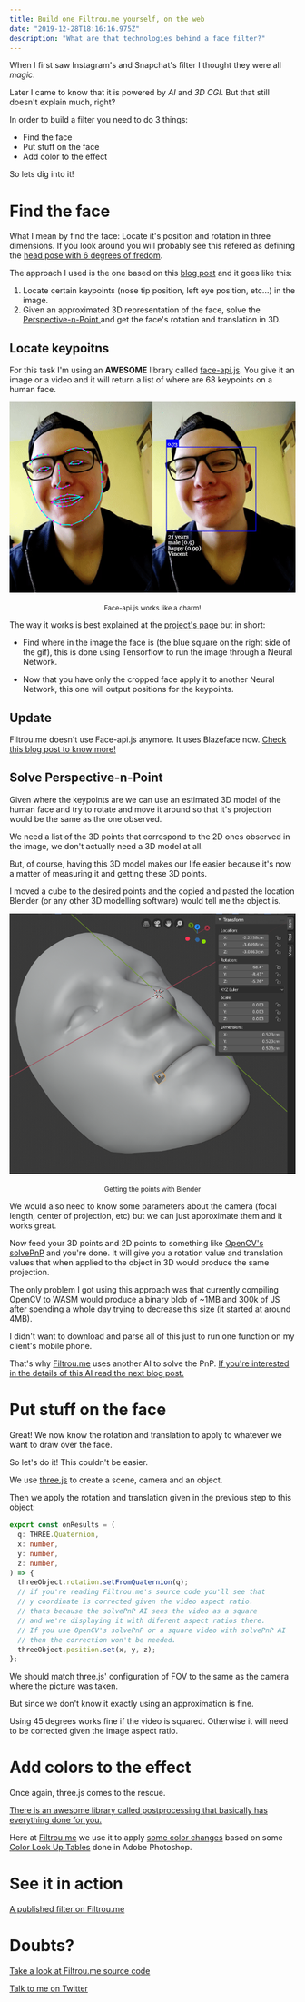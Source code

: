 ```yaml
---
title: Build one Filtrou.me yourself, on the web
date: "2019-12-28T18:16:16.975Z"
description: "What are that technologies behind a face filter?"
---
```


When I first saw Instagram's and Snapchat's filter I thought they were all _magic_.

Later I came to know that it is powered by _AI_ and _3D CGI_. But that still doesn't explain much, right?

In order to build a filter you need to do 3 things:

- Find the face
- Put stuff on the face
- Add color to the effect

So lets dig into it!

# Find the face

What I mean by find the face: Locate it's position and rotation in three dimensions. If you look around you will probably see this refered as defining the [head pose with 6 degrees of fredom](https://www.researchgate.net/publication/321682530_Real-Time_Monocular_6-DoF_Head_Pose_Estimation_from_Salient_2D_Points).

The approach I used is the one based on this [blog post](https://www.learnopencv.com/head-pose-estimation-using-opencv-and-dlib/) and it goes like this:

1. Locate certain keypoints (nose tip position, left eye position, etc...) in the image.
2. Given an approximated 3D representation of the face, solve the [Perspective-n-Point
   ](https://en.wikipedia.org/wiki/Perspective-n-Point) and get the face's rotation and translation in 3D.

## Locate keypoitns

For this task I'm using an **AWESOME** library called [face-api.js](https://github.com/justadudewhohacks/face-api.js/). You give it an image or a video and it will return a list of where are 68 keypoints on a human face.

![face-api.js demo](./faceapi.gif)

<center><small>Face-api.js works like a charm!</small></center>

The way it works is best explained at the [project's page](https://github.com/justadudewhohacks/face-api.js/) but in short:

- Find where in the image the face is (the blue square on the right side of the gif), this is done using Tensorflow to run the image through a Neural Network.

- Now that you have only the cropped face apply it to another Neural Network, this one will output positions for the keypoints.

## Update

Filtrou.me doesn't use Face-api.js anymore. It uses Blazeface now.
[Check this blog post to know more!](/blazeface)

## Solve Perspective-n-Point

Given where the keypoints are we can use an estimated 3D model of the human face and try to rotate and move it around so that it's projection would be the same as the one observed.

We need a list of the 3D points that correspond to the 2D ones observed in the image, we don't actually need a 3D model at all.

But, of course, having this 3D model makes our life easier because it's now a matter of measuring it and getting these 3D points.

I moved a cube to the desired points and the copied and pasted the location Blender (or any other 3D modelling software) would tell me the object is.

![getting the points with blender](./blender.png)

<center><small>Getting the points with Blender</small></center>

We would also need to know some parameters about the camera (focal length, center of projection, etc) but we can just approximate them and it works great.

Now feed your 3D points and 2D points to something like [OpenCV's solvePnP](https://docs.opencv.org/3.4/d9/d0c/group__calib3d.html#ga549c2075fac14829ff4a58bc931c033d) and you're done. It will give you a rotation value and translation values that when applied to the object in 3D would produce the same projection.

The only problem I got using this approach was that currently compiling OpenCV to WASM would produce a binary blob of ~1MB and 300k of JS after spending a whole day trying to decrease this size (it started at around 4MB).

I didn't want to download and parse all of this just to run one function on my client's mobile phone.

That's why [Filtrou.me](https://filtrou.me) uses another AI to solve the PnP. [If you're interested in the details of this AI read the next blog post.](/solve-pnp)

# Put stuff on the face

Great! We now know the rotation and translation to apply to whatever we want to draw over the face.

So let's do it! This couldn't be easier.

We use [three.js](https://threejs.org/) to create a scene, camera and an object.

Then we apply the rotation and translation given in the previous step to this object:

```typescript
export const onResults = (
  q: THREE.Quaternion,
  x: number,
  y: number,
  z: number,
) => {
  threeObject.rotation.setFromQuaternion(q);
  // if you're reading Filtrou.me's source code you'll see that
  // y coordinate is corrected given the video aspect ratio.
  // thats because the solvePnP AI sees the video as a square
  // and we're displaying it with diferent aspect ratios there.
  // If you use OpenCV's solvePnP or a square video with solvePnP AI
  // then the correction won't be needed.
  threeObject.position.set(x, y, z);
};
```

We should match three.js' configuration of FOV to the same as the camera where the picture was taken.

But since we don't know it exactly using an approximation is fine.

Using 45 degrees works fine if the video is squared. Otherwise it will need to be corrected given the image aspect ratio.

# Add colors to the effect

Once again, three.js comes to the rescue.

[There is an awesome library called postprocessing that basically has everything done for you.](https://www.npmjs.com/package/postprocessing)

Here at [Filtrou.me](https://filtrou.me) we use it to apply [some color changes](<(https://threejsfundamentals.org/threejs/lessons/threejs-post-processing-3dlut.html)>) based on some [Color Look Up Tables](https://www.computerhope.com/jargon/c/clut.htm) done in Adobe Photoshop.

# See it in action

[A published filter on Filtrou.me](https://filtrou.me/hpbb)

# Doubts?

[Take a look at Filtrou.me source code](https://github.com/lucasavila00/filtroume)

[Talk to me on Twitter](https://twitter.com/lucasavila00)
